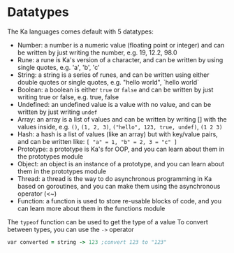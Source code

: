 # Datatypes

The Ka languages comes default with 5 datatypes:

- Number: a number is a numeric value (floating point or integer) and can be written by just writing the number, e.g. 19, 12.2, 98.0
- Rune: a rune is Ka's version of a character, and can be written by using single quotes, e.g. 'a', 'b', 'c'
- String: a string is a series of runes, and can be written using either double quotes or single quotes, e.g. "hello world", \`hello world\`
- Boolean: a boolean is either `true` or `false` and can be written by just writing true or false, e.g. true, false
- Undefined: an undefined value is a value with no value, and can be written by just writing `undef`
- Array: an array is a list of values and can be written by writing [] with the values inside, e.g. `()`, `(1, 2, 3)`, `("hello", 123, true, undef)`, `(1 2 3)`
- Hash: a hash is a list of values (like an array) but with key/value pairs, and can be written like: `[ "a" = 1, "b" = 2, 3 = "c" ]`
- Prototype: a prototype is Ka's for OOP, and you can learn about them in the prototypes module
- Object: an object is an instance of a prototype, and you can learn about them in the prototypes module
- Thread: a thread is the way to do asynchronous programming in Ka based on goroutines, and you can make them using the asynchronous operator (<~)
- Function: a function is used to store re-usable blocks of code, and you can learn more about them in the functions module

The `typeof` function can be used to get the type of a value
To convert between types, you can use the `->` operator

```clojure
var converted = string -> 123 ;convert 123 to "123"
```
